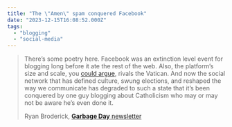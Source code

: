 ```yaml
---
title: "The \"Amen\" spam conquered Facebook"
date: "2023-12-15T16:08:52.000Z"
tags: 
  - "blogging"
  - "social-media"
---
```


> There’s some poetry here. Facebook was an extinction level event for blogging long before it ate the rest of the web. Also, the platform’s size and scale, you [could argue](https://www.ft.com/content/35bc6a04-0450-359b-b6bd-ce5bd1cfe245), rivals the Vatican. And now the social network that has defined culture, swung elections, and reshaped the way we communicate has degraded to such a state that it’s been conquered by one guy blogging about Catholicism who may or may not be aware he’s even done it.
> 
> Ryan Broderick, [**Garbage Day** newsletter](https://www.garbageday.email/p/the-amen-spam-conquered-facebook)
